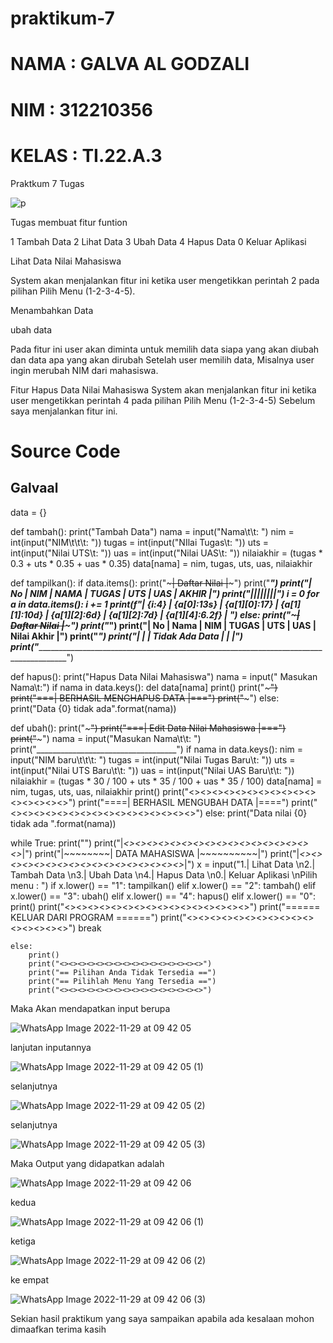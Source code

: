 # praktikum-7

# NAMA : GALVA AL GODZALI

# NIM : 312210356

# KELAS : TI.22.A.3

Praktkum 7 Tugas

![p](https://user-images.githubusercontent.com/115516730/205554669-8601226b-bc2f-469f-bd8d-c7f94bd5dc28.png)

Tugas membuat fitur funtion

1 Tambah Data 2 Lihat Data 3 Ubah Data 4 Hapus Data 0 Keluar Aplikasi

Lihat Data Nilai Mahasiswa

System akan menjalankan fitur ini ketika user mengetikkan perintah 2 pada pilihan Pilih Menu (1-2-3-4-5).

Menambahkan Data

ubah data

Pada fitur ini user akan diminta untuk memilih data siapa yang akan diubah dan data apa yang akan dirubah Setelah user memilih data, Misalnya user ingin merubah NIM dari mahasiswa.

Fitur Hapus Data Nilai Mahasiswa System akan menjalankan fitur ini ketika user mengetikkan perintah 4 pada pilihan Pilih Menu (1-2-3-4-5) Sebelum saya menjalankan fitur ini.

# Source Code

## Galvaal
data = {}

def tambah():
    print("Tambah Data")
    nama = input("Nama\t\t: ")
    nim = int(input("NIM\t\t\t: "))
    tugas = int(input("NIlai Tugas\t: "))
    uts = int(input("Nilai UTS\t: "))
    uas = int(input("Nilai UAS\t: "))
    nilaiakhir = (tugas * 0.3 + uts * 0.35 + uas * 0.35)
    data[nama] = nim, tugas, uts, uas, nilaiakhir


def tampilkan():
    if data.items():
        print("~~~~~~~~~~~~~~~~~~~~~~~~~~~~~~~~~~~| Daftar Nilai |~~~~~~~~~~~~~~~~~~~~~~~~~~~~~~~~~~~")
        print("_______________________________________________________________________________________")
        print("|  No  |      NIM      |      NAMA         |    TUGAS   |   UTS   |   UAS   | AKHIR  |")
        print("|______|_______________|___________________|____________|_________|_________|________|__")
        i = 0
        for a in data.items():
            i += 1
            print(f"| {i:4} | {a[0]:13s} | {a[1][0]:17} | {a[1][1]:10d} |  {a[1][2]:6d} | {a[1][2]:7d} | {a[1][4]:6.2f} | ")
    else:
        print("~~~~~~~~~~~~~~~~~~~~~~~~~~~~~~~~~~~| Daftar Nilai |~~~~~~~~~~~~~~~~~~~~~~~~~~~~~~~~~~~")
        print("_______________________________________________________________________________________")
        print("|  No  |      Nama     |      NIM      |   TUGAS  |   UTS   |   UAS   | Nilai Akhir  |")
        print("_______________________________________________________________________________________")
        print("|      |               |             Tidak Ada Data         |         |                |")
    print("____________________________________________________________________________________________")


def hapus():
    print("Hapus Data Nilai Mahasiswa")
    nama = input(" Masukan Nama\t:")
    if nama in data.keys():
        del data[nama]
        print()
        print("~~~~~~~~~~~~~~~~~~~~~~~~~~~~~~~~~")
        print("===| BERHASIL MENGHAPUS DATA |===")
        print("~~~~~~~~~~~~~~~~~~~~~~~~~~~~~~~~~")
    else:
        print("Data {0} tidak ada".format(nama))


def ubah():
    print("~~~~~~~~~~~~~~~~~~~~~~~~~~~~~~~~~~~")
    print("===| Edit Data Nilai Mahasiswa |===")
    print("~~~~~~~~~~~~~~~~~~~~~~~~~~~~~~~~~~~")
    nama = input("Masukan Nama\t\t: ")
    print("___________________________________")
    if nama in data.keys():
        nim = input("NIM baru\t\t\t: ")
        tugas = int(input("Nilai Tugas Baru\t: "))
        uts = int(input("Nilai UTS Baru\t\t: "))
        uas = int(input("Nilai UAS Baru\t\t: "))
        nilaiakhir = (tugas * 30 / 100 + uts * 35 / 100 + uas * 35 / 100)
        data[nama] = nim, tugas, uts, uas, nilaiakhir
        print()
        print("<><><><><><><><><><><><><><><><>")
        print("====| BERHASIL MENGUBAH DATA |====")
        print("<><><><><><><><><><><><><><><><>")
    else:
        print("Data nilai {0} tidak ada ".format(nama))


while True:
    print("")
    print("|_<><><><><><><><><><><><><><><><><>_|")
    print("|~~~~~~~~| DATA MAHASISWA |~~~~~~~~~~|")
    print("|_<><><><><><><><><><><><><><><><><>_|")
    x = input("1.| Lihat Data \n2.| Tambah Data \n3.| Ubah Data \n4.| Hapus Data \n0.| Keluar Aplikasi \nPilih menu : ")
    if x.lower() == "1":
        tampilkan()
    elif x.lower() == "2":
        tambah()
    elif x.lower() == "3":
        ubah()
    elif x.lower() == "4":
        hapus()
    elif x.lower() == "0":
        print()
        print("<><><><><><><><><><><><><><><><>")
        print("====== KELUAR DARI PROGRAM ======")
        print("<><><><><><><><><><><><><><><><>")
        break

    else:
        print()
        print("<><><><><><><><><><><><><><><><>")
        print("== Pilihan Anda Tidak Tersedia ==")
        print("== Pilihlah Menu Yang Tersedia ==")
        print("<><><><><><><><><><><><><><><><>")
        
Maka Akan mendapatkan input berupa

![WhatsApp Image 2022-11-29 at 09 42 05](https://user-images.githubusercontent.com/115516730/205555120-a6d04102-6216-44a6-b8e9-9573a62c55b2.jpeg)
 
lanjutan inputannya

![WhatsApp Image 2022-11-29 at 09 42 05 (1)](https://user-images.githubusercontent.com/115516730/205555176-42d7127b-0863-4607-82dd-410985ad2707.jpeg)

selanjutnya

![WhatsApp Image 2022-11-29 at 09 42 05 (2)](https://user-images.githubusercontent.com/115516730/205555271-350389b5-6fdd-4e1e-9aa7-7d4cc0dc9432.jpeg)

selanjutnya

![WhatsApp Image 2022-11-29 at 09 42 05 (3)](https://user-images.githubusercontent.com/115516730/205555337-03c87746-449f-4b97-a98c-1d0d9249d447.jpeg)

Maka Output yang didapatkan adalah

![WhatsApp Image 2022-11-29 at 09 42 06](https://user-images.githubusercontent.com/115516730/205555921-b9be07fd-59de-4971-87cf-079c3def3873.jpeg)

kedua

![WhatsApp Image 2022-11-29 at 09 42 06 (1)](https://user-images.githubusercontent.com/115516730/205555950-866f74dd-ec2a-4fff-a9d2-13e2a818f0a2.jpeg)

ketiga

![WhatsApp Image 2022-11-29 at 09 42 06 (2)](https://user-images.githubusercontent.com/115516730/205555978-72e6e6ca-8feb-42d5-a862-33d278e3e8a0.jpeg)

ke empat

![WhatsApp Image 2022-11-29 at 09 42 06 (3)](https://user-images.githubusercontent.com/115516730/205556018-c65151ac-6dac-435b-a3fb-2c03fe4a8309.jpeg)

Sekian hasil praktikum yang saya sampaikan apabila ada kesalaan mohon dimaafkan terima kasih











